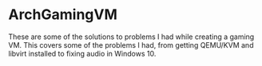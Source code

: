 # ArchGamingVM
These are some of the solutions to problems I had while creating a gaming VM. This covers some of the problems I had, from getting QEMU/KVM and libvirt installed to fixing audio in Windows 10.
